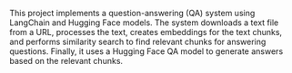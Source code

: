 This project implements a question-answering (QA) system using LangChain and Hugging Face models. The system downloads a text file from a URL,
processes the text, creates embeddings for the text chunks, and performs similarity search to find relevant chunks for answering questions. Finally,
it uses a Hugging Face QA model to generate answers based on the relevant chunks.
